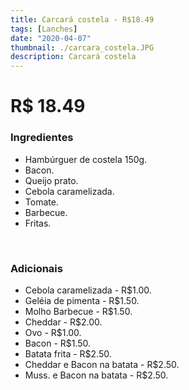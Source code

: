 ```yaml
---
title: Carcará costela - R$18.49
tags: [Lanches]
date: "2020-04-07"
thumbnail: ./carcara_costela.JPG
description: Carcará costela
---
```


# R$ 18.49

<h3 id="unordered">
<strong>
<strong>Ingredientes</strong>
</strong>
</h3>
<ul>
    <li>Hambúrguer de costela 150g.</li>
    <li>Bacon.</li>
    <li>Queijo prato.</li>
    <li>Cebola caramelizada.</li>
    <li>Tomate.</li>
    <li>Barbecue.</li>
    <li>Fritas.</li>
</ul>

<br />

<h3>
<strong>
<strong>Adicionais</strong>
</strong>
</h3>
<ul>
    <li>Cebola caramelizada - R$1.00.</li>
    <li>Geléia de pimenta - R$1.50.</li>
    <li>Molho Barbecue - R$1.50.</li>
    <li>Cheddar - R$2.00.</li>
    <li>Ovo - R$1.00.</li>
    <li>Bacon - R$1.50.</li>
    <li>Batata frita - R$2.50.</li>
    <li>Cheddar e Bacon na batata - R$2.50.</li>
    <li>Muss. e Bacon na batata - R$2.50.</li>
</ul>